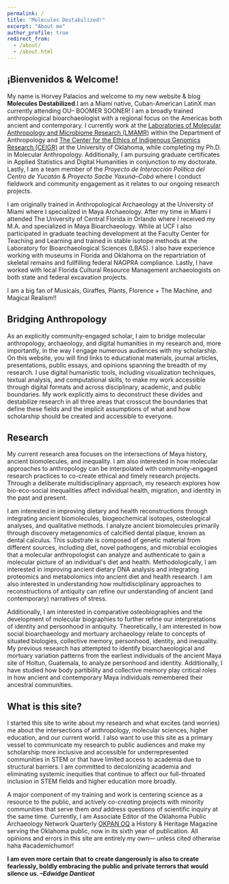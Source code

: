 ```yaml
---
permalink: /
title: "Molecules Destabilized!"
excerpt: "About me"
author_profile: true
redirect_from: 
  - /about/
  - /about.html
---
```


¡Bienvenidos & Welcome!
------
My name is Horvey Palacios and welcome to my new website & blog **Molecules Destabilized**.I am a Miami native, Cuban-American LatinX man currently attending OU– BOOMER SOONER! I am a broadly trained anthropological bioarchaeologist with a regional focus on the Americas both ancient and contemporary. I currently work at the [Laboratories of Molecular Anthropology and Microbiome Research (LMAMR)](https://lmamr.org) within the Department of Anthropology and [The Center for the Ethics of Indigenous Genomics Research (CEIGR)](https://www.ou.edu/cas/anthropology/ceigr) at the University of Oklahoma, while completing my Ph.D. in Molecular Anthropology. Additionally, I am pursuing graduate certificates in Applied Statistics and Digital Humanities in conjunction to my doctorate. Lastly, I am a team member of the _Proyecto de Interacción Política del Centro de Yucatán_ & _Proyecto Sacbe Yaxuná–Cobá_ where I conduct fieldwork and community engagement as it relates to our ongoing research projects.

I am originally trained in Anthropological Archaeology at the University of Miami where I specialized in Maya Archaeology. After my time in Miami I attended The University of Central Florida in Orlando where I received my M.A. and specialized in Maya Bioarchaeology. While at UCF I also participated in graduate teaching development at the Faculty Center for Teaching and Learning and trained in stable isotope methods at the Laboratory for Bioarchaeological Sciences (LBAS). I also have experience working with museums in Florida and Oklahoma on the repartriation of skeletal remains and fullfilling federal NAGPRA compliance. Lastly, I have worked with local Florida Cultural Resource Management archaeologists on both state and federal excavation projects.   

I am a big fan of Musicals, Giraffes, Plants, Florence + The Machine, and Magical Realism!!

Bridging Anthropology
------
As an explicitly community-engaged scholar, I aim to bridge molecular anthropology, archaeology, and digital humanities in my research and, more importantly, in the way I engage numerous audiences with my scholarship. On this website, you will find links to educational materials, journal articles, presentations, public essays, and opinions spanning the breadth of my research. I use digital humanistic tools, including visualization techniques, textual analysis, and computational skills, to make my work accessible through digital formats and across disciplinary, academic, and public boundaries. My work explicitly aims to deconstruct these divides and destabilize research in all three areas that crosscut the boundaries that define these fields and the implicit assumptions of what and how scholarship should be created and accessible to everyone.

Research
------
My current research area focuses on the intersections of Maya history, ancient biomolecules, and inequality. I am also interested in how molecular approaches to anthropology can be interpolated with community-engaged research practices to co-create ethical and timely research projects. Through a deliberate multidisciplinary approach, my research explores how bio-eco-social inequalities affect individual health, migration, and identity in the past and present.

I am interested in improving dietary and health reconstructions through integrating ancient biomolecules, biogeochemical isotopes, osteological analyses, and qualitative methods. I analyze ancient biomolecules primarily through discovery metagenomics of calcified dental plaque, known as dental calculus. This substrate is composed of genetic material from different sources, including diet, novel pathogens, and microbial ecologies that a molecular anthropologist can analyze and authenticate to gain a molecular picture of an individual's diet and health. Methodologically, I am interested in improving ancient dietary DNA analysis and integrating proteomics and metabolomics into ancient diet and health research. I am also interested in understanding how multidisciplinary approaches to reconstructions of antiquity can refine our understanding of ancient (and contemporary) narratives of stress. 

Additionally, I am interested in comparative osteobiographies and the development of molecular biographies to further refine our interpretations of identity and personhood in antiquity. Theoretically, I am interested in how social bioarchaeology and mortuary archaeology relate to concepts of situated biologies, collective memory, personhood, identity, and inequality. My previous research has attempted to identify bioarchaeological and mortuary variation patterns from the earliest individuals of the ancient Maya site of Holtun, Guatemala, to analyze personhood and identity. Additionally, I have studied how body partibility and collective memory play critical roles in how ancient and contemporary Maya individuals remembered their ancestral communities.  

What is this site?
------
I started this site to write about my research and what excites (and worries) me about the intersections of anthropology, molecular sciences, higher education, and our current world. I also want to use this site as a primary vessel to communicate my research to public audiences and make my scholarship more inclusive and accessible for underrepresented communities in STEM or that have limited access to academia due to structural barriers. I am committed to decolonizing academia and eliminating systemic inequities that continue to affect our full-throated inclusion in STEM fields and higher education more broadly. 

A major component of my training and work is centering science as a resource to the public, and actively _co-creating_ projects with minority communities that serve them _and_ address questions of scientific inquiry at the same time. Currently, I am Associate Editor of the Oklahoma Public Archaeology Network Quarterly [OKPAN OQ](https://www.ou.edu/okpan/quarterly) a History & Heritage Magazine serving the Oklahoma public, now in its sixth year of publication. All opinions and errors in this site are entirely my own— unless cited otherwise haha #academichumor!

**I am even more certain that to create dangerously is also to create fearlessly, boldly embracing the public and private terrors that would silence us.
_–Edwidge Danticat_**

